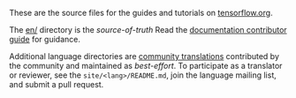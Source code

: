 These are the source files for the guides and tutorials on
[tensorflow.org](https://www.tensorflow.org).

The [en/](./en) directory is the *source-of-truth* Read the
[documentation contributor guide](https://www.tensorflow.org/community/contribute/docs)
for guidance.

Additional language directories are
[community translations](https://www.tensorflow.org/community/contribute/docs#community_translations)
contributed by the community and maintained as *best-effort*. To participate as
a translator or reviewer, see the `site/<lang>/README.md`, join the language
mailing list, and submit a pull request.
